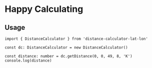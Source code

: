 # Happy Calculating
## Usage

```
import { DistanceCalculator } from 'distance-calculator-lat-lon'

const dc: DistanceCalculator = new DistanceCalculator()

const distance: number = dc.getDistance(0, 0, 49, 8, 'K') 
console.log(distance)
``` 

